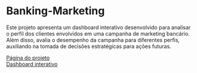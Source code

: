 # Banking-Marketing
Este projeto apresenta um dashboard interativo desenvolvido para analisar o perfil dos clientes envolvidos em uma campanha de marketing bancário. Além disso, avalia o desempenho da campanha para diferentes perfis, auxiliando na tomada de decisões estratégicas para ações futuras.

<a href="https://www.albert-souza.com/project/bankingmarketing">Página do projeto</a>  
<a href="https://app.powerbi.com/view?r=eyJrIjoiNWZkMDY1ZmEtM2VlOC00Y2Q0LThjNjgtZDhhMDY2ZjA3MGY1IiwidCI6Ijc5Y2ZmNzNiLWZjYzktNDA3MC04NzU3LWZjNDlhYTc0NzY5OSJ9&embedImagePlaceholder=true">Dashboard interativo</a>  
